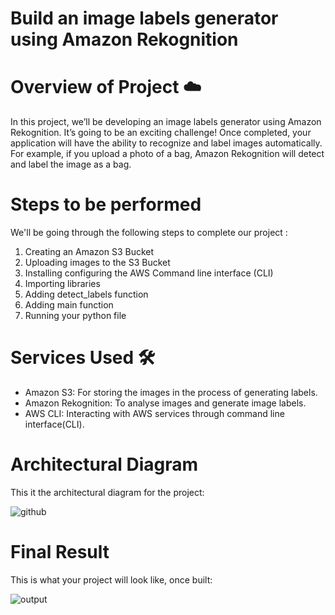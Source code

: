 # Build an image labels generator using Amazon Rekognition

# Overview of Project ☁️
In this project, we’ll be developing an image labels generator using Amazon Rekognition. It’s going to be an exciting challenge! Once completed, your application will have the ability to recognize and label images automatically. For example, if you upload a photo of a bag, Amazon Rekognition will detect and label the image as a bag.

# Steps to be performed 
We'll be going through the following steps to complete our project :

1. Creating an Amazon S3 Bucket
2. Uploading images to the S3 Bucket
3. Installing configuring the AWS Command line interface (CLI)
4. Importing libraries
5. Adding detect_labels function
6. Adding main function
7. Running your python file

# Services Used 🛠
* Amazon S3: For storing the images in the process of generating labels.
* Amazon Rekognition: To analyse images and generate image labels.
* AWS CLI: Interacting with AWS services through command line interface(CLI).

# Architectural Diagram
This it the architectural diagram for the project:

  ![github](https://github.com/user-attachments/assets/48121fdd-3728-42a9-9369-058177dfc836)

# Final Result
This is what your project will look like, once built:

  ![output](https://github.com/user-attachments/assets/489c0be8-f11f-49f7-a2a0-dbcd211c2259)

  









